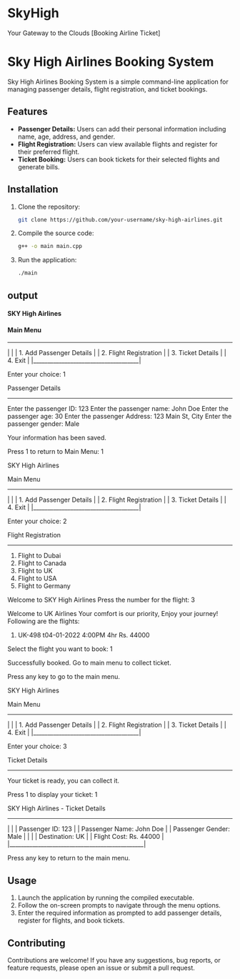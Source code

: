 # SkyHigh
Your Gateway to the Clouds [Booking Airline Ticket]


# Sky High Airlines Booking System

Sky High Airlines Booking System is a simple command-line application for managing passenger details, flight registration, and ticket bookings.

## Features

- **Passenger Details:** Users can add their personal information including name, age, address, and gender.
- **Flight Registration:** Users can view available flights and register for their preferred flight.
- **Ticket Booking:** Users can book tickets for their selected flights and generate bills.

## Installation

1. Clone the repository:

   ```bash
   git clone https://github.com/your-username/sky-high-airlines.git
   ```

2. Compile the source code:

   ```bash
   g++ -o main main.cpp
   ```

3. Run the application:

   ```bash
   ./main
   ```
## output
#### SKY High Airlines

#### Main Menu
#### 
________________________________________
|                                     |
|  1. Add Passenger Details           |
|  2. Flight Registration             |
|  3. Ticket Details                  |
|  4. Exit                            |
|_____________________________________|

Enter your choice: 1

Passenger Details
________________________

Enter the passenger ID: 123
Enter the passenger name: John Doe
Enter the passenger age: 30
Enter the passenger Address: 123 Main St, City
Enter the passenger gender: Male

Your information has been saved.

Press 1 to return to Main Menu: 1

SKY High Airlines

Main Menu
________________________________________
|                                     |
|  1. Add Passenger Details           |
|  2. Flight Registration             |
|  3. Ticket Details                  |
|  4. Exit                            |
|_____________________________________|

Enter your choice: 2

Flight Registration
________________________

1. Flight to Dubai
2. Flight to Canada
3. Flight to UK
4. Flight to USA
5. Flight to Germany

Welcome to SKY High Airlines
Press the number for the flight: 3

Welcome to UK Airlines
Your comfort is our priority, Enjoy your journey!
Following are the flights:

1. UK-498
   t04-01-2022 4:00PM 4hr Rs. 44000

Select the flight you want to book: 1

Successfully booked.
Go to main menu to collect ticket.

Press any key to go to the main menu.

SKY High Airlines

Main Menu
________________________________________
|                                     |
|  1. Add Passenger Details           |
|  2. Flight Registration             |
|  3. Ticket Details                  |
|  4. Exit                            |
|_____________________________________|

Enter your choice: 3

Ticket Details
________________________

Your ticket is ready, you can collect it.

Press 1 to display your ticket: 1

SKY High Airlines - Ticket Details
_________________________________________________
|                                               |
|  Passenger ID: 123                            |
|  Passenger Name: John Doe                     |
|  Passenger Gender: Male                       |
|                                               |
|  Destination: UK                              |
|  Flight Cost: Rs. 44000                       |
|_______________________________________________|

Press any key to return to the main menu.



## Usage

1. Launch the application by running the compiled executable.
2. Follow the on-screen prompts to navigate through the menu options.
3. Enter the required information as prompted to add passenger details, register for flights, and book tickets.

## Contributing

Contributions are welcome! If you have any suggestions, bug reports, or feature requests, please open an issue or submit a pull request.

